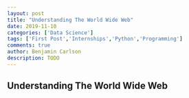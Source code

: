 ```yaml
---
layout: post
title: "Understanding The World Wide Web"
date: 2019-11-10
categories: ['Data Science']
tags: ['First Post','Internships','Python','Programming']
comments: true
author: Benjamin Carlson
description: TODO
---
```


## Understanding The World Wide Web